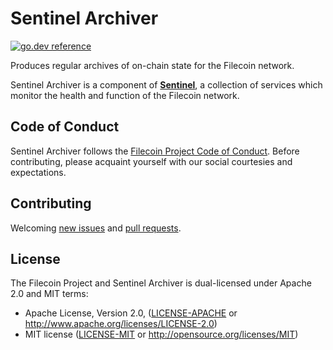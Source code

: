 # Sentinel Archiver
[![go.dev reference](https://img.shields.io/badge/go.dev-reference-007d9c?logo=go&logoColor=white&style=flat-square)](https://pkg.go.dev/github.com/filecoin-project/sentinel-archiver)

Produces regular archives of on-chain state for the Filecoin network.

Sentinel Archiver is a component of [**Sentinel**](https://github.com/filecoin-project/sentinel), a collection of services which monitor the health and function of the Filecoin network. 


## Code of Conduct

Sentinel Archiver follows the [Filecoin Project Code of Conduct](https://github.com/filecoin-project/community/blob/master/CODE_OF_CONDUCT.md). Before contributing, please acquaint yourself with our social courtesies and expectations.


## Contributing

Welcoming [new issues](https://github.com/iand/sentinel-archiver/issues/new) and [pull requests](https://github.com/iand/sentinel-archiver/pulls).


## License

The Filecoin Project and Sentinel Archiver is dual-licensed under Apache 2.0 and MIT terms:

- Apache License, Version 2.0, ([LICENSE-APACHE](https://github.com/filecoin-project/sentinel-visor/blob/master/LICENSE-APACHE) or http://www.apache.org/licenses/LICENSE-2.0)
- MIT license ([LICENSE-MIT](https://github.com/filecoin-project/sentinel-visor/blob/master/LICENSE-MIT) or http://opensource.org/licenses/MIT)
